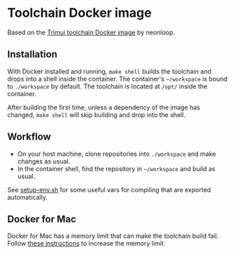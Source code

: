 # Toolchain Docker image

Based on the [Trimui toolchain Docker image](https://git.crowdedwood.com/trimui-toolchain/) by neonloop.

## Installation

With Docker installed and running, `make shell` builds the toolchain and drops into a shell inside the container. The container's `~/workspace` is bound to `./workspace` by default. The toolchain is located at `/opt/` inside the container.

After building the first time, unless a dependency of the image has changed, `make shell` will skip building and drop into the shell.

## Workflow

- On your host machine, clone repositories into `./workspace` and make changes as usual.
- In the container shell, find the repository in `~/workspace` and build as usual.

See [setup-env.sh](./support/setup-env.sh) for some useful vars for compiling that are exported automatically.

## Docker for Mac

Docker for Mac has a memory limit that can make the toolchain build fail. Follow [these instructions](https://docs.docker.com/docker-for-mac/) to increase the memory limit.
